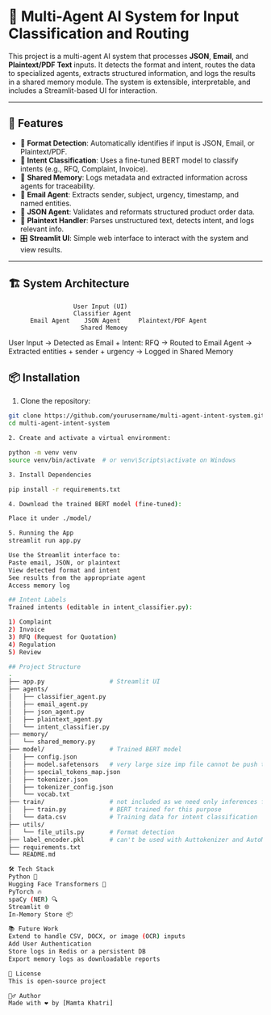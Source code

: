 # 🧠 Multi-Agent AI System for Input Classification and Routing

This project is a multi-agent AI system that processes **JSON**, **Email**, and **Plaintext/PDF Text** inputs. It detects the format and intent, routes the data to specialized agents, extracts structured information, and logs the results in a shared memory module. The system is extensible, interpretable, and includes a Streamlit-based UI for interaction.

---

## 🚀 Features

- 📂 **Format Detection**: Automatically identifies if input is JSON, Email, or Plaintext/PDF.
- 🎯 **Intent Classification**: Uses a fine-tuned BERT model to classify intents (e.g., RFQ, Complaint, Invoice).
- 🧠 **Shared Memory**: Logs metadata and extracted information across agents for traceability.
- 📨 **Email Agent**: Extracts sender, subject, urgency, timestamp, and named entities.
- 🧾 **JSON Agent**: Validates and reformats structured product order data.
- 📜 **Plaintext Handler**: Parses unstructured text, detects intent, and logs relevant info.
- 🎛️ **Streamlit UI**: Simple web interface to interact with the system and view results.

---

## 🏗️ System Architecture
                      User Input (UI)
                      Classifier Agent        
          Email Agent    JSON Agent     Plaintext/PDF Agent
                        Shared Memoey

User Input → Detected as Email + Intent: RFQ → Routed to Email Agent
→ Extracted entities + sender + urgency → Logged in Shared Memory

## 📦 Installation

1. Clone the repository:
```bash
git clone https://github.com/yourusername/multi-agent-intent-system.git
cd multi-agent-intent-system

2. Create and activate a virtual environment:

python -m venv venv
source venv/bin/activate  # or venv\Scripts\activate on Windows

3. Install Dependencies

pip install -r requirements.txt

4. Download the trained BERT model (fine-tuned):

Place it under ./model/

5. Running the App
streamlit run app.py

Use the Streamlit interface to:
Paste email, JSON, or plaintext
View detected format and intent
See results from the appropriate agent
Access memory log

## Intent Labels
Trained intents (editable in intent_classifier.py):

1) Complaint
2) Invoice
3) RFQ (Request for Quotation)
4) Regulation
5) Review

## Project Structure
.
├── app.py                  # Streamlit UI
├── agents/
│   ├── classifier_agent.py
│   ├── email_agent.py
│   ├── json_agent.py
│   ├── plaintext_agent.py
│   └── intent_classifier.py
├── memory/
│   └── shared_memory.py
├── model/                  # Trained BERT model
│   ├── config.json
│   ├── model.safetensors   # very large size imp file cannot be push to github
│   ├── special_tokens_map.json
│   ├── tokenizer.json
│   ├── tokenizer_config.json
│   └── vocab.txt
├── train/                  # not included as we need only inferences for this application
│   ├── train.py            # BERT trained for this purpose
│   └── data.csv            # Training data for intent classification
├── utils/
│   └── file_utils.py       # Format detection
├── label_encoder.pkl       # can't be used with Auttokenizer and AutoModels so not on github
├── requirements.txt
└── README.md

🛠️ Tech Stack
Python 🐍
Hugging Face Transformers 🤗
PyTorch 🔥
spaCy (NER) 🔍
Streamlit 🌐
In-Memory Store 📦

📚 Future Work
Extend to handle CSV, DOCX, or image (OCR) inputs
Add User Authentication
Store logs in Redis or a persistent DB
Export memory logs as downloadable reports

📃 License
This is open-source project

🙋‍♂️ Author
Made with ❤️ by [Mamta Khatri]

